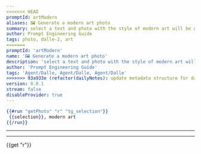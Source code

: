 ```yaml
---
<<<<<<< HEAD
promptId: artModern
aliases: 🖼️ Generate a modern art photo
summary: select a text and photo with the style of modern art will be generated using Dalle-2
author: Prompt Engineering Guide
tags: photo, dalle-2, art
=======
promptId: 'artModern'
name: '🖼️ Generate a modern art photo'
description: 'select a text and photo with the style of modern art will be generated using Dalle-2'
author: 'Prompt Engineering Guide'
tags: 'Agent/Dalle, Agent/Dalle, Agent/Dalle'
>>>>>>> 93a933e (refactor(dailyNotes): update metadata structure for daily notes)
version: 0.0.1
stream: false
disableProvider: true
---
```

```handlebars
{{#run "getPhoto" "r" "tg_selection"}}
 {{selection}}, modern art
{{/run}}
```
***
***
{{get "r"}}